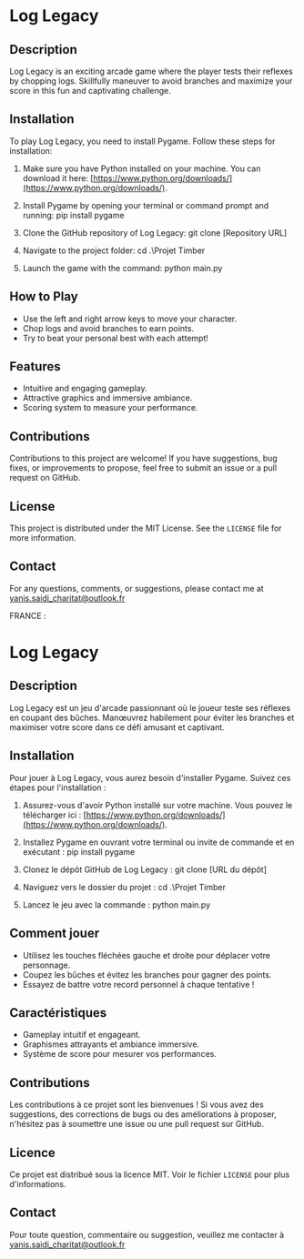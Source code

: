 # Log Legacy

## Description
Log Legacy is an exciting arcade game where the player tests their reflexes by chopping logs. Skillfully maneuver to avoid branches and maximize your score in this fun and captivating challenge.

## Installation
To play Log Legacy, you need to install Pygame. Follow these steps for installation:

1. Make sure you have Python installed on your machine. You can download it here: [https://www.python.org/downloads/](https://www.python.org/downloads/).


2. Install Pygame by opening your terminal or command prompt and running: pip install pygame


3. Clone the GitHub repository of Log Legacy:  git clone [Repository URL]


4. Navigate to the project folder:  cd .\Projet Timber


5. Launch the game with the command:  python main.py

## How to Play
- Use the left and right arrow keys to move your character.
- Chop logs and avoid branches to earn points.
- Try to beat your personal best with each attempt!

## Features
- Intuitive and engaging gameplay.
- Attractive graphics and immersive ambiance.
- Scoring system to measure your performance.

## Contributions
Contributions to this project are welcome! If you have suggestions, bug fixes, or improvements to propose, feel free to submit an issue or a pull request on GitHub.

## License
This project is distributed under the MIT License. See the `LICENSE` file for more information.

## Contact
For any questions, comments, or suggestions, please contact me at yanis.saidi_charitat@outlook.fr





FRANCE :



# Log Legacy

## Description
Log Legacy est un jeu d'arcade passionnant où le joueur teste ses réflexes en coupant des bûches. Manœuvrez habilement pour éviter les branches et maximiser votre score dans ce défi amusant et captivant.

## Installation
Pour jouer à Log Legacy, vous aurez besoin d'installer Pygame. Suivez ces étapes pour l'installation :

1. Assurez-vous d'avoir Python installé sur votre machine. Vous pouvez le télécharger ici : [https://www.python.org/downloads/](https://www.python.org/downloads/).

2. Installez Pygame en ouvrant votre terminal ou invite de commande et en exécutant : pip install pygame


3. Clonez le dépôt GitHub de Log Legacy : git clone [URL du dépôt]


4. Naviguez vers le dossier du projet : cd .\Projet Timber


5. Lancez le jeu avec la commande : python main.py


## Comment jouer
- Utilisez les touches fléchées gauche et droite pour déplacer votre personnage.
- Coupez les bûches et évitez les branches pour gagner des points.
- Essayez de battre votre record personnel à chaque tentative !

## Caractéristiques
- Gameplay intuitif et engageant.
- Graphismes attrayants et ambiance immersive.
- Système de score pour mesurer vos performances.

## Contributions
Les contributions à ce projet sont les bienvenues ! Si vous avez des suggestions, des corrections de bugs ou des améliorations à proposer, n'hésitez pas à soumettre une issue ou une pull request sur GitHub.

## Licence
Ce projet est distribué sous la licence MIT. Voir le fichier `LICENSE` pour plus d'informations.

## Contact
Pour toute question, commentaire ou suggestion, veuillez me contacter à yanis.saidi_charitat@outlook.fr



